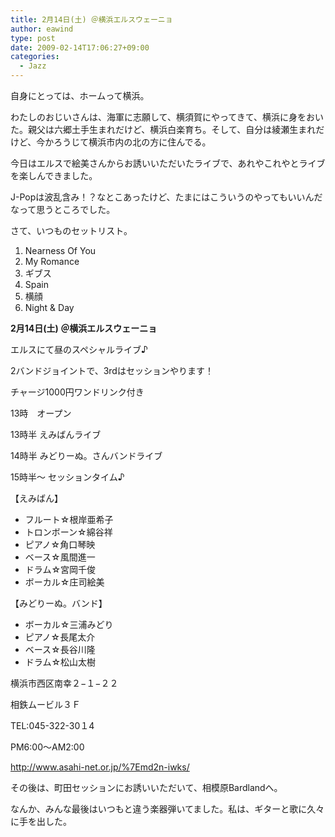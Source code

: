```yaml
---
title: 2月14日(土) ＠横浜エルスウェーニョ
author: eawind
type: post
date: 2009-02-14T17:06:27+09:00
categories:
  - Jazz
---
```

自身にとっては、ホームって横浜。

わたしのおじいさんは、海軍に志願して、横須賀にやってきて、横浜に身をおいた。親父は六郷土手生まれだけど、横浜白楽育ち。そして、自分は綾瀬生まれだけど、今かろうじて横浜市内の北の方に住んでる。

今日はエルスで絵美さんからお誘いいただいたライブで、あれやこれやとライブを楽しんできました。

J-Popは波乱含み！？なとこあったけど、たまにはこういうのやってもいいんだなって思うところでした。

さて、いつものセットリスト。

1. Nearness Of You
2. My Romance
3. ギブス
4. Spain
5. 横顔
6. Night & Day

**2月14日(土) ＠横浜エルスウェーニョ**

エルスにて昼のスペシャルライブ♪

2バンドジョイントで、3rdはセッションやります！

チャージ1000円ワンドリンク付き

13時　オープン

13時半 えみばんライブ

14時半 みどりーぬ。さんバンドライブ

15時半〜 セッションタイム♪

【えみばん】

- フルート☆根岸亜希子
- トロンボーン☆綿谷祥
- ピアノ☆角口琴映
- ベース☆風間進一
- ドラム☆宮岡千俊
- ボーカル☆庄司絵美

【みどりーぬ。バンド】

- ボーカル☆三浦みどり
- ピアノ☆長尾太介
- ベース☆長谷川隆
- ドラム☆松山太樹

横浜市西区南幸２−１−２２

相鉄ムービル３Ｆ

TEL:045-322-30１4

PM6:00〜AM2:00

http://www.asahi-net.or.jp/%7Emd2n-iwks/

その後は、町田セッションにお誘いいただいて、相模原Bardlandへ。

なんか、みんな最後はいつもと違う楽器弾いてました。私は、ギターと歌に久々に手を出した。
